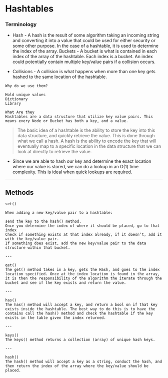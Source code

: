 # Hashtables

### Terminology

- Hash - A hash is the result of some algorithm taking an incoming string and converting it into a value that could be used for either security or some other purpose. In the case of a hashtable, it is used to determine the index of the array.
  Buckets - A bucket is what is contained in each index of the array of the hashtable. Each index is a bucket. An index could potentially contain multiple key/value pairs if a collision occurs.

- Collisions - A collision is what happens when more than one key gets hashed to the same location of the hashtable.

```
Why do we use them?

Hold unique values
Dictionary
Library

What Are they
Hashtables are a data structure that utilize key value pairs. This means every Node or Bucket has both a key, and a value.
```

> The basic idea of a hashtable is the ability to store the key into this data structure, and quickly retrieve the value. This is done through what we call a hash. A hash is the ability to encode the key that will eventually map to a specific location in the data structure that we can look at directly to retrieve the value.

- Since we are able to hash our key and determine the exact location where our value is stored, we can do a lookup in an O(1) time complexity. This is ideal when quick lookups are required.

---

## Methods

```
set()

When adding a new key/value pair to a hashtable:

send the key to the hash() method.
Once you determine the index of where it should be placed, go to that index
Check if something exists at that index already, if it doesn’t, add it with the key/value pair.
If something does exist, add the new key/value pair to the data structure within that bucket.

---

get()
The get() method takes in a key, gets the Hash, and goes to the index location specified. Once at the index location is found in the array, it is then the responsibility of the algorithm the iterate through the bucket and see if the key exists and return the value.

---

has()
The has() method will accept a key, and return a bool on if that key exists inside the hashtable. The best way to do this is to have the contains call the hash() method and check the hashtable if the key exists in the table given the index returned.

---

keys()
The keys() method returns a collection (array) of unique hash keys.

---

hash()
The hash() method will accept a key as a string, conduct the hash, and then return the index of the array where the key/value should be placed.
```
